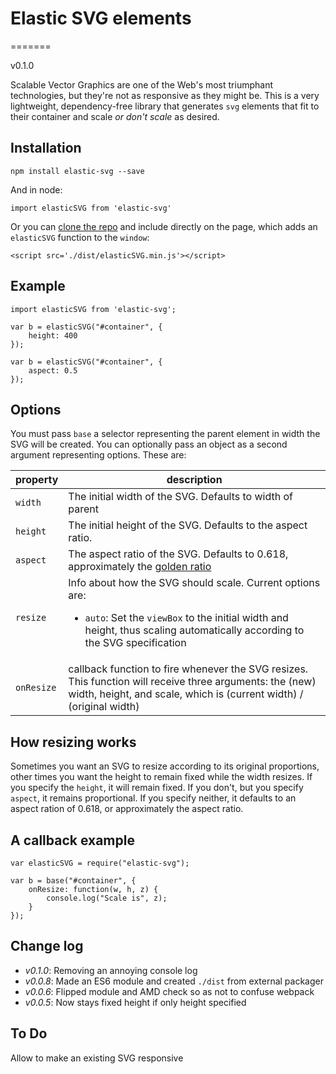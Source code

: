 # Elastic SVG elements
=======

v0.1.0

Scalable Vector Graphics are one of the Web's most triumphant technologies, but they're not as responsive as they might be. This is a very lightweight, dependency-free library that generates `svg` elements that fit to their container and scale <em>or don't scale</em> as desired.

## Installation

	npm install elastic-svg --save

And in node:

	import elasticSVG from 'elastic-svg'

Or you can [clone the repo](https://github.com/TimeMagazine/elastic-svg/) and include directly on the page, which adds an `elasticSVG` function to the `window`:

	<script src='./dist/elasticSVG.min.js'></script>

## Example

	import elasticSVG from 'elastic-svg';

	var b = elasticSVG("#container", {
		height: 400
	});

	var b = elasticSVG("#container", {
		aspect: 0.5
	});

## Options
You must pass `base` a selector representing the parent element in width the SVG will be created. You can optionally pass an object as a second argument representing options. These are:

| property | description |
| -------- | ----------- |
| `width`  | The initial width of the SVG. Defaults to width of parent |
| `height` | The initial height of the SVG. Defaults to the aspect ratio. |
| `aspect` | The aspect ratio of the SVG. Defaults to 0.618, approximately the [golden ratio](http://en.wikipedia.org/wiki/Golden_ratio) |
| `resize` | Info about how the SVG should scale. Current options are: <ul><li>`auto`: Set the `viewBox` to the initial width and height, thus scaling automatically according to the SVG specification </li></ul> |
| `onResize` | callback function to fire whenever the SVG resizes. This function will receive three arguments: the (new) width, height, and scale, which is (current width) / (original width) |

## How resizing works
Sometimes you want an SVG to resize according to its original proportions, other times you want the height to remain fixed while the width resizes. If you specify the `height`, it will remain fixed. If you don't, but you specify `aspect`, it remains proportional. If you specify neither, it defaults to an aspect ration of 0.618, or approximately the aspect ratio.

## A callback example

	var elasticSVG = require("elastic-svg");

	var b = base("#container", {
		onResize: function(w, h, z) {
			console.log("Scale is", z);
		}
	});

## Change log
+ *v0.1.0*: Removing an annoying console log
+ *v0.0.8*: Made an ES6 module and created `./dist` from external packager
+ *v0.0.6*: Flipped module and AMD check so as not to confuse webpack
+ *v0.0.5*: Now stays fixed height if only height specified

## To Do
Allow to make an existing SVG responsive